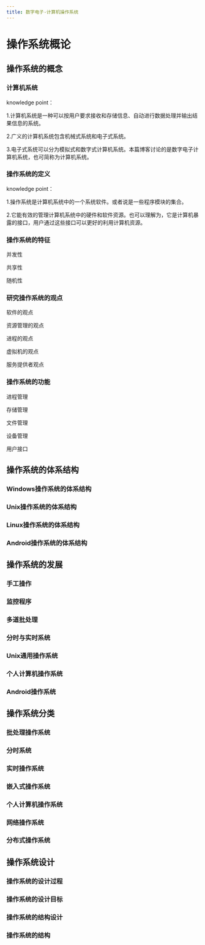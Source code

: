 ```yaml
---
title: 数字电子-计算机操作系统
---
```


# 操作系统概论

## 操作系统的概念

### 计算机系统

knowledge point：

1.计算机系统是一种可以按用户要求接收和存储信息、自动进行数据处理并输出结果信息的系统。

2.广义的计算机系统包含机械式系统和电子式系统。

3.电子式系统可以分为模拟式和数字式计算机系统。本篇博客讨论的是数字电子计算机系统，也可简称为计算机系统。

### 操作系统的定义

knowledge point：

1.操作系统是计算机系统中的一个系统软件。或者说是一些程序模块的集合。

2.它能有效的管理计算机系统中的硬件和软件资源。也可以理解为，它是计算机暴露的接口，用户通过这些接口可以更好的利用计算机资源。

### 操作系统的特征

并发性

共享性

随机性

### 研究操作系统的观点

软件的观点

资源管理的观点

进程的观点

虚拟机的观点

服务提供者观点

### 操作系统的功能

进程管理

存储管理

文件管理

设备管理

用户接口

## 操作系统的体系结构

### Windows操作系统的体系结构

### Unix操作系统的体系结构

### Linux操作系统的体系结构

### Android操作系统的体系结构

## 操作系统的发展

### 手工操作

### 监控程序

### 多道批处理

### 分时与实时系统

### Unix通用操作系统

### 个人计算机操作系统

### Android操作系统

## 操作系统分类

### 批处理操作系统

### 分时系统

### 实时操作系统

### 嵌入式操作系统

### 个人计算机操作系统

### 网络操作系统

### 分布式操作系统

## 操作系统设计

### 操作系统的设计过程

### 操作系统的设计目标

### 操作系统的结构设计

### 操作系统的结构